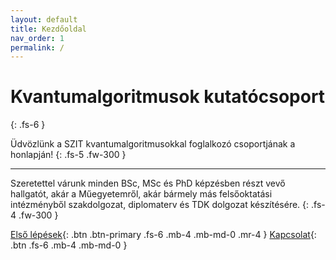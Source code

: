 ```yaml
---
layout: default
title: Kezdőoldal
nav_order: 1
permalink: /
---
```


# Kvantumalgoritmusok kutatócsoport
{: .fs-6 }

Üdvözlünk a SZIT kvantumalgoritmusokkal foglalkozó csoportjának a honlapján!
{: .fs-5 .fw-300 }

---

Szeretettel várunk minden BSc, MSc és PhD képzésben részt vevő hallgatót, akár a Műegyetemről,
akár bármely más felsőoktatási intézményből szakdolgozat, diplomaterv és TDK dolgozat készítésére.
{: .fs-4 .fw-300 }

[Első lépések](./bevezeto){: .btn .btn-primary .fs-6 .mb-4 .mb-md-0 .mr-4 }
[Kapcsolat](./kapcsolat){: .btn .fs-6 .mb-4 .mb-md-0 }
